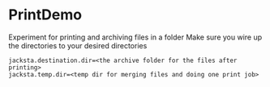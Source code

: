 # PrintDemo
Experiment for printing and archiving files in a folder
Make sure you wire up the directories to your desired directories

```jacksta.source.dir=< files to be printed are located>
jacksta.destination.dir=<the archive folder for the files after printing>
jacksta.temp.dir=<temp dir for merging files and doing one print job>
```

